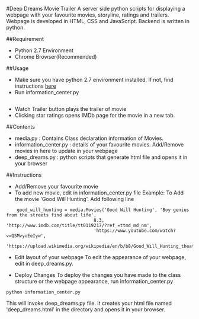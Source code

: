 #Deep Dreams Movie Trailer
A server side python scripts for displaying a webpage with your favourite movies,
storyline, ratings and trailers. Webpage is developed in HTML, CSS and JavaScript.
Backend is written in python.

##Requirement
- Python 2.7 Environment
- Chrome Browser(Recommended)

##Usage
- Make sure you have python 2.7 environment installed. If not, find instructions [here](https://www.python.org/download/releases/2.7/)
- Run information_center.py
```python information_center.py
```
- Watch Trailer  button plays the trailer of movie
- Clicking star ratings opens IMDb page for the movie in a new tab.

##Contents
- media.py : Contains Class declaration information of Movies. 
- information_center.py : details of your favourite movies. 
  Add/Remove movies in here to update in your webpage
- deep_dreams.py : python scripts that generate html file and opens it in your browser

##Instructions
- Add/Remove your favourite movie
- To add new movie, edit in information_center.py file
Example: To Add the movie 'Good Will Hunting'. Add following line
```
	good_will_hunting = media.Movies('Good Will Hunting', 'Boy genius from the streets find about life',
                                 8.3, 'http://www.imdb.com/title/tt0119217/?ref_=ttmd_md_nm',
                                 'https://www.youtube.com/watch?v=QSMvyuEeIyw',
                                 'https://upload.wikimedia.org/wikipedia/en/b/b8/Good_Will_Hunting_theatrical_poster.jpg')
```
- Edit layout of your webpage
To edit the appearance of your webpage, edit in deep_dreams.py.

- Deploy Changes
To deploy the changes you have made to the class structure or the webpage appearance,
run information_center.py
```
python information_center.py
```
This will invoke deep_dreams.py file. It creates your html file named 'deep_dreams.html' in the
directory and opens it in your browser.





